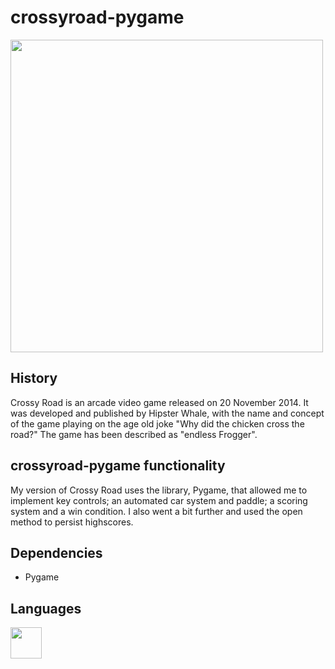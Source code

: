 # crossyroad-pygame

<img src="https://githubimagebucket.s3.us-east-2.amazonaws.com/crossy-road-img.png" width="500" height=500 />


## History

Crossy Road is an arcade video game released on 20 November 2014. It was developed and published by Hipster Whale, with the name and concept of the game playing on the age old joke "Why did the chicken cross the road?" The game has been described as "endless Frogger".

## crossyroad-pygame functionality 

My version of Crossy Road uses the library, Pygame, that allowed me to implement key controls; an automated car system and paddle; a scoring system and a win condition. I also went a bit further and used the open method to persist highscores.

## Dependencies

<ul>
<li>Pygame</li>
</ul>


## Languages

<img src="https://githubimagebucket.s3.us-east-2.amazonaws.com/4375050_logo_python_icon.png" width="50" height="50" />
